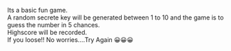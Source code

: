 Its a basic fun game.<br/>
A random secrete key will be generated between 1 to 10 and the game is to guess the number in 5 chances.<br/>
Highscore will be recorded.<br/>
If you loose!! No worries....Try Again 😀😀😀
